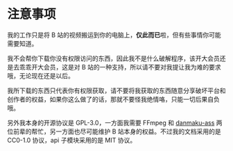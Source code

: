 # 注意事项

我的工作只是将 B 站的视频搬运到你的电脑上，**仅此而已**啦，但有些事情你可能需要知道。

我不会帮你下载你没有权限访问的东西，因此我不是什么破解程序，该开大会员还是去乖乖开大会员，这是对 B 站的一种支持，所以请不要对我提让我为难的要求哦，无论现在还是以后。

我所下载的东西只代表你有权限获取，请不要将我获取的东西随意分享破坏平台和创作者的权益，如果你这么做了的话，那就不要怪我绝情咯，只能一切后果自负哦。

另外我本身的开源协议是 GPL-3.0，一方面我需要 FFmpeg 和 [danmaku-ass](https://github.com/m13253/danmaku2ass) 两位前辈的帮忙，另一方面也尽可能维护 B 站本身的权益。不过我的文档采用的是 CC0-1.0 协议，api 子模块采用的是 MIT 协议。
